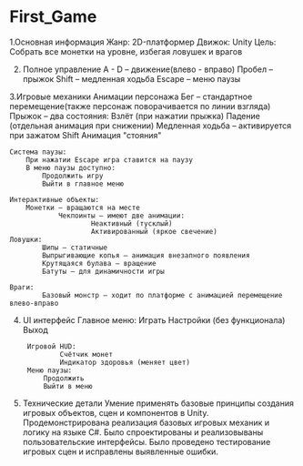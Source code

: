 # First_Game

1.Основная информация
	Жанр: 2D-платформер
	Движок: Unity
	Цель: Собрать все монетки на уровне, избегая ловушек и врагов
 
2. Полное управление
A - D – движение(влево - вправо)
Пробел – прыжок
Shift – медленная ходьба
Escape – меню паузы

3.Игровые механики
	Анимации персонажа
		Бег – стандартное перемещение(также персонаж поворачивается по линии взгляда)
		Прыжок – два состояния:
  	Взлёт (при нажатии прыжка)
  	Падение (отдельная анимация при снижении)
		Медленная ходьба – активируется при зажатом Shift
		Анимация "стояния"

	Система паузы:
		При нажатии Escape игра ставится на паузу
		В меню паузы доступно:
			Продолжить игру
			Выйти в главное меню

	Интерактивные объекты:
		Монетки – вращаются на месте
				Чекпоинты – имеют две анимации:
						Неактивный (тусклый)
						Активированный (яркое свечение)
	Ловушки:
			Шипы – статичные
			Выпрыгивающие копья – анимация внезапного появления
			Крутящаяся булава – вращение
			Батуты – для динамичности игры

	Враги:
			Базовый монстр – ходит по платформе с анимацией перемещение влево-вправо

4. UI интерфейс
		Главное меню:
				Играть
				Настройки (без функционала)
				Выход

		Игровой HUD:
				Счётчик монет
				Индикатор здоровья (меняет цвет)
		Меню паузы:
			Продолжить
			Выйти в меню



6. Технические детали
  Умение применять базовые принципы создания игровых объектов, сцен и компонентов в Unity.
	Продемонстрирована реализация базовых игровых механик и логику на языке C#.
	Было спроектированы и реализовываны пользовательские интерфейсы.
  Было проведено тестирование игровых сцен и исправлены выявленные ошибки.
